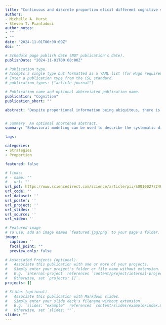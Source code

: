 ```yaml
---
title: "Continuous and discrete proportion elicit different cognitive strategies"
authors:
- Michelle A. Hurst
- Steven T. Piantadosi
author_notes:
- ""
- ""
date: "2024-11-01T00:00:00Z"
doi: ""

# Schedule page publish date (NOT publication's date).
publishDate: "2024-11-01T00:00:00Z"

# Publication type.
# Accepts a single type but formatted as a YAML list (for Hugo requirements).
# Enter a publication type from the CSL standard.
# publication_types: ["article-journal"]

# Publication name and optional abbreviated publication name.
publication: "Cognition"
publication_short: ""

abstract: "Despite proportional information being ubiquitous, there is not a standard account of proportional reasoning. Part of the difficulty is that there are several apparent contradictions: in some contexts, proportion is easy and privileged, while in others it is difficult and ignored. One possibility is that although we see similarities across tasks requiring proportional reasoning, people approach them with different strategies. We test this hypothesis by implementing strategies computationally and quantitatively comparing them with Bayesian tools, using data from continuous (e.g., pie chart) and discrete (e.g., dots) stimuli and preschoolers, 2nd and 5th graders, and adults. Overall, people's comparisons of highly regular and continuous proportion are better fit by proportion strategy models, but comparisons of discrete proportion are better fit by a numerator comparison model. These systematic differences in strategies suggest that there is not a single, simple explanation for behavior in terms of success or failure, but rather a variety of possible strategies that may be chosen in different contexts."


# Summary. An optional shortened abstract.
summary: "Behavioral modeling can be used to describe the systematic differences in strategy use by adults when reasoning about proportions."

tags:

categories:
- Strategies
- Proportion

featured: false

# links:
# - name: ""
#   url: ""
url_pdf: https://www.sciencedirect.com/science/article/pii/S001002772400204X
url_code: ''
url_dataset: ''
url_poster: ''
url_project: ''
url_slides: ''
url_source: ''
url_video: ''

# Featured image
# To use, add an image named `featured.jpg/png` to your page's folder. 
image:
  caption: ''
  focal_point: ""
  preview_only: false

# Associated Projects (optional).
#   Associate this publication with one or more of your projects.
#   Simply enter your project's folder or file name without extension.
#   E.g. `internal-project` references `content/project/internal-project/index.md`.
#   Otherwise, set `projects: []`.
projects: []

# Slides (optional).
#   Associate this publication with Markdown slides.
#   Simply enter your slide deck's filename without extension.
#   E.g. `slides: "example"` references `content/slides/example/index.md`.
#   Otherwise, set `slides: ""`.
slides: ""
---
```



